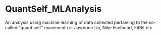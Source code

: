 # QuantSelf_MLAnalysis
An analysis using machine learning of data collected pertaining to the so-called "quant self" movement i.e. Jawbone Up, Nike Fuelband, FitBit etc.
